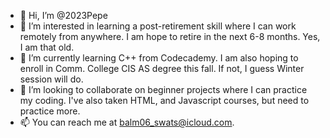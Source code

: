 - 👋 Hi, I’m @2023Pepe
- 👀 I’m interested in learning a post-retirement skill where I can work remotely from anywhere. I am hope to retire in the next 6-8 months. Yes, I am that old.
- 🌱 I’m currently learning C++ from Codecademy. I am also hoping to enroll in Comm. College CIS AS degree this fall. If not, I guess Winter session will do.
- 💞️ I’m looking to collaborate on beginner projects where I can practice my coding. I've also taken HTML, and Javascript courses, but need to practice more.
- 📫 You can reach me at balm06_swats@icloud.com.

<!---
2023Pepe/2023Pepe is a ✨ special ✨ repository because its `README.md` (this file) appears on your GitHub profile.
You can click the Preview link to take a look at your changes.
--->
